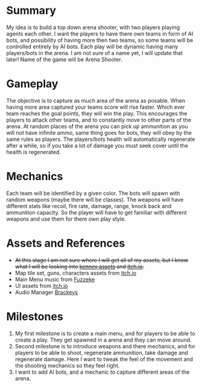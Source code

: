 # Summary
My idea is to build a top down arena shooter, with two players playing agents each other. I want the players to have there own teams in form of AI bots, and possibility of having more then two teams, so some teams will be controlled entirely by AI bots. Each play will be dynamic having many players/bots in the arena. I am not sure of a name yet, I will update that later! Name of the game will be Arena Shooter.

# Gameplay
The objective is to capture as much area of the arena as posable. When having more area captured your teams score will rise faster. Which ever team reaches the goal points, they will win the play. This encourages the players to attack other teams, and to constantly move to other parts of the arena. At random places of the arena you can pick up ammunition as you will not have infinite ammo, same thing goes for bots, they will obey by the same rules as players. The players/bots health will automatically regenerate after a while, so if you take a lot of damage you must seek cover until the health is regenerated. 

# Mechanics
Each team will be identified by a given color. The bots will spawn with random weapons (maybe there will be classes). The weapons will have different stats like recoil, fire rate, damage, range, knock back and ammunition capacity. So the player will have to get familiar with different weapons and use them for there own play style.

# Assets and References
* ~~At this stage I am not sure where I will get all of my assets, but I know what I will be looking into [kenney assets](https://kenney.nl/assets) and [itch.io](https://itch.io/).~~
* Map tile set, guns, characters assets from [itch.io](https://laplas-games-inc.itch.io/top-down-shooter-asset-pack)
* Main Menu music from [Fuzzeke](https://www.youtube.com/watch?v=y3pGVWZTo6w)
* UI assets from [itch.io](https://wenrexa.itch.io/ui-different03)
* Audio Manager [Brackeys](https://www.youtube.com/watch?v=6OT43pvUyfY)

# Milestones
1. My first milestone is to create a main menu, and for players to be able to create a play. They get spawned in a arena and they can move around.
2. Second milestone is to introduce weapons and there mechanics, and for players to be able to shoot, regenerate ammunition, take damage and regenerate damage. Here I want to tweak the feel of the movement and the shooting mechanics so they feel right.
3. I want to add AI bots, and a mechanic to capture different areas of the arena.